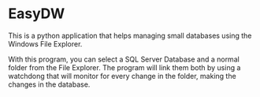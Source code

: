 # EasyDW
This is a python application that helps managing small databases using the Windows File Explorer.

With this program, you can select a SQL Server Database and a normal folder from the File Explorer. The program will link them both by using a watchdong that will monitor for every change in the folder, making the changes in the database.
